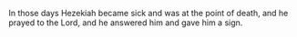 In those days Hezekiah became sick and was at the point of death, and he prayed to the Lord, and he answered him and gave him a sign.
